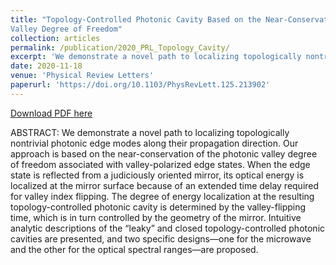 ```yaml
---
title: "Topology-Controlled Photonic Cavity Based on the Near-Conservation of the
Valley Degree of Freedom"
collection: articles
permalink: /publication/2020_PRL_Topology_Cavity/
excerpt: 'We demonstrate a novel path to localizing topologically nontrivial photonic edge modes along their propagation direction.'
date: 2020-11-18
venue: 'Physical Review Letters'
paperurl: 'https://doi.org/10.1103/PhysRevLett.125.213902'
---
```


[Download PDF here](http://fengyuliu.com/files/2020_PRL_Topology_Cavity.pdf)

ABSTRACT: 
We demonstrate a novel path to localizing topologically nontrivial photonic edge modes along their propagation direction. Our approach is based on the near-conservation of the photonic valley degree of freedom associated with valley-polarized edge states. When the edge state is reflected from a judiciously oriented mirror, its optical energy is localized at the mirror surface because of an extended time delay required for valley index flipping. The degree of energy localization at the resulting topology-controlled photonic cavity is determined by the valley-flipping time, which is in turn controlled by the geometry of the mirror. Intuitive analytic descriptions of the “leaky” and closed topology-controlled photonic cavities are presented, and two specific designs—one for the microwave and the other for the optical spectral ranges—are proposed.
